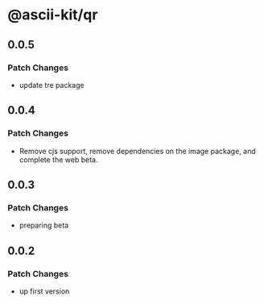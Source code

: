 # @ascii-kit/qr

## 0.0.5

### Patch Changes

- update tre package

## 0.0.4

### Patch Changes

- Remove cjs support, remove dependencies on the image package, and complete the web beta.

## 0.0.3

### Patch Changes

- preparing beta

## 0.0.2

### Patch Changes

- up first version
